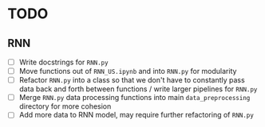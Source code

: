 # TODO

## RNN

- [ ] Write docstrings for `RNN.py`
- [ ] Move functions out of `RNN_US.ipynb` and into `RNN.py` for modularity
- [ ] Refactor `RNN.py` into a class so that we don't have to constantly pass data back and forth between functions / write larger pipelines for `RNN.py`
- [ ] Merge `RNN.py` data processing functions into main `data_preprocessing` directory for more cohesion
- [ ] Add more data to RNN model, may require further refactoring of `RNN.py`
